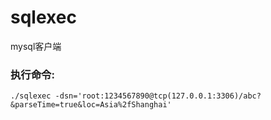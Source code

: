 # sqlexec
mysql客户端

### 执行命令:
``` shell
./sqlexec -dsn='root:1234567890@tcp(127.0.0.1:3306)/abc?&parseTime=true&loc=Asia%2fShanghai'
```

